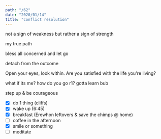 ```yaml
---
path: "/62"
date: "2020/01/14"
title: "conflict resolution"
---
```


not a sign of weakness but rather a sign of strength

my true path

bless all concerned and let go

detach from the outcome

Open your eyes, look within. Are you satisfied with the life you're living?

what if its me? how do you go r1? gotta learn bub

step up & be courageous

- [x] do 1 thing (cliffs)
- [x] wake up (6:45)
- [x] breakfast (Erewhon leftovers & save the chimps @ home)
- [ ] coffee in the afternoon
- [x] smile or something
- [ ] meditate
